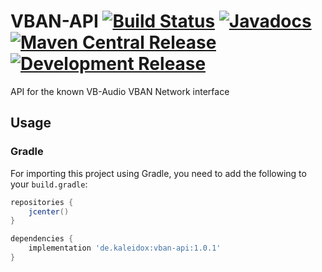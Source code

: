 # VBAN-API [![Build Status](https://github.com/burdoto/VBAN-API/workflows/Build%20Tests/badge.svg)](https://github.com/burdoto/VBAN-API/actions) [![Javadocs](http://javadoc.io/badge/de.kaleidox/vban-api.svg)](http://javadoc.io/doc/de.kaleidox/vban-api) [![Maven Central Release](https://maven-badges.herokuapp.com/maven-central/de.kaleidox/vban-api/badge.svg)](https://maven-badges.herokuapp.com/maven-central/de.kaleidox/vban-api) [![Development Release](https://jitpack.io/v/burdoto/VBAN-API.svg)](https://jitpack.io/#burdoto/VBAN-API)
API for the known VB-Audio VBAN Network interface


## Usage

### Gradle
For importing this project using Gradle, you need to add the following to your `build.gradle`:
```groovy
repositories {
    jcenter()
}

dependencies {
    implementation 'de.kaleidox:vban-api:1.0.1'
}
```
